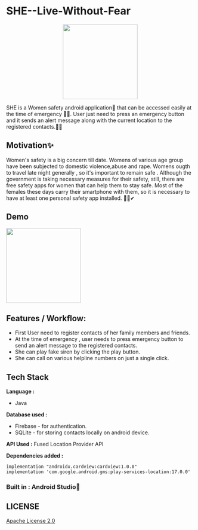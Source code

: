 # SHE--Live-Without-Fear

<p align="center">
  <img src="https://github.com/priyalbhatewara123/SHE--Live-Without-Fear/blob/master/app/src/main/res/mipmap-xhdpi/logo.png" width="200" />
</p>

SHE is a Women safety android application📱 that can be accessed easily at the time of emergency 🚨👀. User just need to press an emergency button and it sends an alert message along with the current location to the registered contacts.🚀🙌

## Motivation✨
Women's safety is a big concern till date. Womens of various age group have been subjected to domestic violence,abuse and rape. Womens ougth to travel late night generally , so it's important to remain safe . Although the government is taking necessary measures for their safety, still, there are free safety apps for women that can help them to stay safe. Most of the females these days carry their smartphone with them, so it is necessary to have at least one personal safety app installed. 👮‍♀️✔

## Demo

<img src="https://github.com/priyalbhatewara123/SHE--Live-Without-Fear/blob/master/screenshots/Screenshot1.jpeg" width="200">

## Features / Workflow: 
* First User need to register contacts of her family members and friends.
* At the time of emergency , user needs to press emergency button to send an alert message to the registered contacts.
* She can play fake siren by clicking the play button.
* She can call on various helpline numbers on just a single click.

## Tech Stack

**Language :**
* Java

**Database used :**
* Firebase - for authentication.
* SQLite - for storing contacts locally on android device.

**API Used :**
Fused Location Provider API

**Dependencies added :**
```
implementation "androidx.cardview:cardview:1.0.0"
implementation 'com.google.android.gms:play-services-location:17.0.0' 
```
### Built in : Android Studio🚀

## LICENSE

[Apache License 2.0](https://github.com/priyalbhatewara123/SHE--Live-Without-Fear/blob/master/LICENSE)
